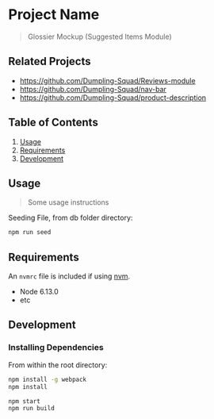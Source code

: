 # Project Name

> Glossier Mockup (Suggested Items Module)

## Related Projects

  - https://github.com/Dumpling-Squad/Reviews-module
  - https://github.com/Dumpling-Squad/nav-bar
  - https://github.com/Dumpling-Squad/product-description

## Table of Contents

1. [Usage](#Usage)
1. [Requirements](#requirements)
1. [Development](#development)

## Usage

> Some usage instructions

Seeding File, from db folder directory: 
```sh
npm run seed
```

## Requirements

An `nvmrc` file is included if using [nvm](https://github.com/creationix/nvm).

- Node 6.13.0
- etc

## Development

### Installing Dependencies

From within the root directory: 
```sh
npm install -g webpack
npm install

npm start
npm run build
```

